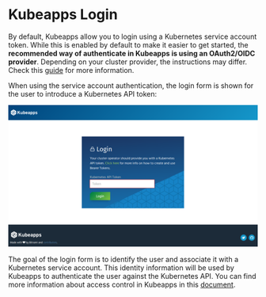 # Kubeapps Login

By default, Kubeapps allow you to login using a Kubernetes service account token. While this is enabled by default to make it easier to get started, the **recommended way of authenticate in Kubeapps is using an OAuth2/OIDC provider**. Depending on your cluster provider, the instructions may differ. Check this [guide](./using-an-OIDC-provider.md) for more information.

When using the service account authentication, the login form is shown for the user to introduce a Kubernetes API token:

![Dashboard Login](../img/dashboard-login.png)

The goal of the login form is to identify the user and associate it with a Kubernetes service account. This identity information will be used by Kubeapps to authenticate the user against the Kubernetes API. You can find more information about access control in Kubeapps in this [document](./access-control.md).
